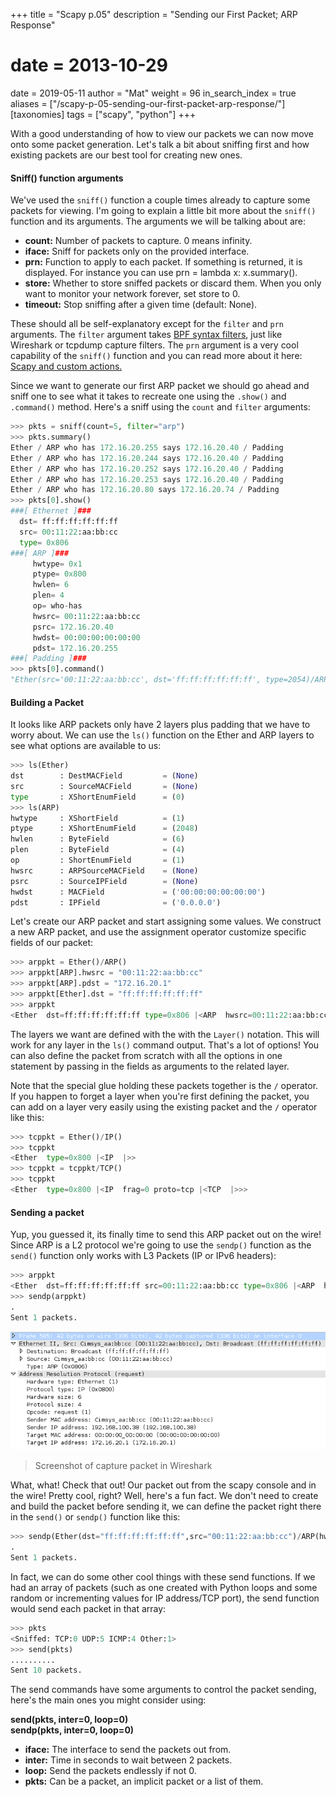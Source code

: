 +++
title = "Scapy p.05"
description = "Sending our First Packet; ARP Response"
# date = 2013-10-29
date = 2019-05-11
author = "Mat"
weight = 96
in_search_index = true
aliases = ["/scapy-p-05-sending-our-first-packet-arp-response/"]
[taxonomies]
tags = ["scapy", "python"]
+++

With a good understanding of how to view our packets we can now move onto some packet generation. Let's talk a bit about sniffing first and how existing packets are our best tool for creating new ones.

<!-- more -->
#### Sniff() function arguments


We've used the `sniff()` function a couple times already to capture some packets for viewing. I'm going to explain a little bit more about the `sniff()` function and its arguments. The arguments we will be talking about are:
  * **count:** Number of packets to capture. 0 means infinity.
  * **iface:** Sniff for packets only on the provided interface.
  * **prn:** Function to apply to each packet. If something is returned, it is displayed. For instance you can use prn = lambda x: x.summary().
  * **store:** Whether to store sniffed packets or discard them. When you only want to monitor your network forever, set store to 0.
  * **timeout:** Stop sniffing after a given time (default: None).

These should all be self-explanatory except for the `filter` and `prn` arguments. The `filter` argument takes <a href="http://biot.com/capstats/bpf.html" target="_blank" rel="noopener noreferrer">BPF syntax filters</a>, just like Wireshark or tcpdump capture filters. The `prn` argument is a very cool capability of the `sniff()` function and you can read more about it here: <a href="/scapy-sniffing-with-custom-actions-part-1/" target="_blank" rel="noopener noreferrer">Scapy and custom actions.</a>

Since we want to generate our first ARP packet we should go ahead and sniff one to see what it takes to recreate one using the `.show()` and `.command()` method. Here's a sniff using the `count` and `filter` arguments:

```python
>>> pkts = sniff(count=5, filter="arp")
>>> pkts.summary()
Ether / ARP who has 172.16.20.255 says 172.16.20.40 / Padding
Ether / ARP who has 172.16.20.244 says 172.16.20.40 / Padding
Ether / ARP who has 172.16.20.252 says 172.16.20.40 / Padding
Ether / ARP who has 172.16.20.253 says 172.16.20.40 / Padding
Ether / ARP who has 172.16.20.80 says 172.16.20.74 / Padding
>>> pkts[0].show()
###[ Ethernet ]###
  dst= ff:ff:ff:ff:ff:ff
  src= 00:11:22:aa:bb:cc
  type= 0x806
###[ ARP ]###
     hwtype= 0x1
     ptype= 0x800
     hwlen= 6
     plen= 4
     op= who-has
     hwsrc= 00:11:22:aa:bb:cc
     psrc= 172.16.20.40
     hwdst= 00:00:00:00:00:00
     pdst= 172.16.20.255
###[ Padding ]###
>>> pkts[0].command()
"Ether(src='00:11:22:aa:bb:cc', dst='ff:ff:ff:ff:ff:ff', type=2054)/ARP(hwdst='00:00:00:00:00:00', ptype=2048, hwtype=1, psrc='172.16.20.40', hwlen=6, plen=4, pdst='172.16.20.255', hwsrc='00:11:22:aa:bb:cc', op=2)"
```

#### Building a Packet

It looks like ARP packets only have 2 layers plus padding that we have to worry about. We can use the `ls()` function on the Ether and ARP layers to see what options are available to us:

```python
>>> ls(Ether)
dst        : DestMACField         = (None)
src        : SourceMACField       = (None)
type       : XShortEnumField      = (0)
>>> ls(ARP)
hwtype     : XShortField          = (1)
ptype      : XShortEnumField      = (2048)
hwlen      : ByteField            = (6)
plen       : ByteField            = (4)
op         : ShortEnumField       = (1)
hwsrc      : ARPSourceMACField    = (None)
psrc       : SourceIPField        = (None)
hwdst      : MACField             = ('00:00:00:00:00:00')
pdst       : IPField              = ('0.0.0.0')
```

Let's create our ARP packet and start assigning some values. We construct a new ARP packet, and use the assignment operator customize specific fields of our packet:

```python
>>> arppkt = Ether()/ARP()
>>> arppkt[ARP].hwsrc = "00:11:22:aa:bb:cc"
>>> arppkt[ARP].pdst = "172.16.20.1"
>>> arppkt[Ether].dst = "ff:ff:ff:ff:ff:ff"
>>> arppkt
<Ether  dst=ff:ff:ff:ff:ff:ff type=0x806 |<ARP  hwsrc=00:11:22:aa:bb:cc pdst=172.16.20.1 |>>
```

The layers we want are defined with the with the `Layer()` notation. This will work for any layer in the `ls()` command output. That's a lot of options! You can also define the packet from scratch with all the options in one statement by passing in the fields as arguments to the related layer.

Note that the special glue holding these packets together is the `/` operator. If you happen to forget a layer when you're first defining the packet, you can add on a layer very easily using the existing packet and the `/` operator like this:

```python
>>> tcppkt = Ether()/IP()
>>> tcppkt
<Ether  type=0x800 |<IP  |>>
>>> tcppkt = tcppkt/TCP()
>>> tcppkt
<Ether  type=0x800 |<IP  frag=0 proto=tcp |<TCP  |>>>
```

#### Sending a packet

Yup, you guessed it, its finally time to send this ARP packet out on the wire! Since ARP is a L2 protocol we're going to use the `sendp()` function as the `send()` function only works with L3 Packets (IP or IPv6 headers):

```python
>>> arppkt
<Ether  dst=ff:ff:ff:ff:ff:ff src=00:11:22:aa:bb:cc type=0x806 |<ARP  hwsrc=00:11:22:aa:bb:cc pdst=172.16.20.1 |>>
>>> sendp(arppkt)
.
Sent 1 packets.
```

![](scapy-sent-arp-packet.png)
  
> Screenshot of capture packet in Wireshark

What, what! Check that out! Our packet out from the scapy console and in the wire! Pretty cool, right? Well, here's a fun fact. We don't need to create and build the packet before sending it, we can define the packet right there in the `send()` or `sendp()` function like this:

```python
>>> sendp(Ether(dst="ff:ff:ff:ff:ff:ff",src="00:11:22:aa:bb:cc")/ARP(hwsrc="00:11:22:aa:bb:cc",pdst="172.16.20.1"))
.
Sent 1 packets.
```

In fact, we can do some other cool things with these send functions. If we had an array of packets (such as one created with Python loops and some random or incrementing values for IP address/TCP port), the send function would send each packet in that array:

```python
>>> pkts
<Sniffed: TCP:0 UDP:5 ICMP:4 Other:1>
>>> send(pkts)
..........
Sent 10 packets.
```

The send commands have some arguments to control the packet sending, here's the main ones you might consider using:

**send(pkts, inter=0, loop=0)  
sendp(pkts, inter=0, loop=0)**

  * **iface:** The interface to send the packets out from.
  * **inter:** Time in seconds to wait between 2 packets.
  * **loop:** Send the packets endlessly if not 0.
  * **pkts:** Can be a packet, an implicit packet or a list of them.